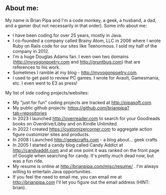## About me:

My name is Brian Pipa and I'm a code monkey, a geek, a husband, a dad, and a gamer (but not necessarily in that order). Some info about me:
* I have been coding for over 25 years, mostly in Java.
* I co-founded a company called Brainy Atom, LLC in 2006 where I wrote Ruby on Rails code for our sites like Teenormous. I sold my half of the company in 2012.
* I'm a huge Douglas Adams fan. I even own two domains (http://myvogonpoetry.com and http://gruntbug.com) that are references to his work.
* Sometimes I ramble at my blog - http://myvogonpoetry.com.
* I used to get paid to review PC games. I wrote for Avault, Gamesmania, etc. I even went to E3 as press! 

My list of side coding projects/websites:
* My "just for fun" coding projects are tracked at http://pipasoft.com.
* My public github projects: https://github.com/brianpipa?tab=repositories
* In 2023 I launched http://overreader.com to search for your Goodreads books on Overdrive/Libby and on Kindle Unlimited
* In 2022 I created https://customizercorner.com to aggregate action figure customizer sites and products.
* In 2008 I Launched http://geekcrafts.com - a blog about... geek crafts
* In 2005 I started a candy blog called Candy Addict at http://candyaddit.com and at one point it was ranked on the front page of Google when searching for candy. It's pretty much dead now, but was a fun ride.
* My resume is online at http://brianpipa.com/misc/resume/ . I'm always willing to entertain Java opportunities.
* If you feel the need to email me, you can email me at http://brianpipa.com I'll let you figure out the email address (HINT: brian). 
